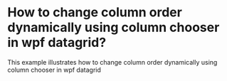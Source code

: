 # How to change column order dynamically using column chooser in wpf datagrid?
This example illustrates how to change column order dynamically using column chooser in wpf datagrid
